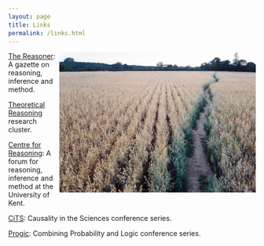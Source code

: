 ```yaml
---
layout: page
title: Links
permalink: /links.html
---
```


<img align="right" width="400" src="images/path.jpg">[The Reasoner](http://www.thereasoner.org/): A gazette on reasoning, inference and method.

[Theoretical Reasoning](http://blogs.kent.ac.uk/jonw/theoretical-reasoning-research-cluster/) research cluster.

[Centre for Reasoning](https://research.kent.ac.uk/reasoning/): A forum for reasoning, inference and method at the University of Kent.

[CiTS](http://blogs.kent.ac.uk/jonw/conferences/cits/ "Conferences on Causality in the Sciences"): Causality in the Sciences conference series.

[Progic](http://blogs.kent.ac.uk/jonw/conferences/progic/ "The Progic Conference Series"): Combining Probability and Logic conference series.
